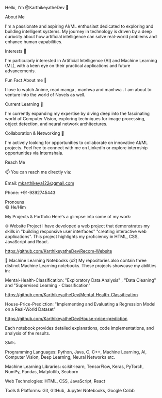 Hello, I'm @KarthikeyatheDev 👋  

About Me  

I'm a passionate and aspiring AI/ML enthusiast dedicated to exploring and building intelligent systems. My journey in technology is driven by a deep curiosity about how artificial intelligence can solve real-world problems and enhance human capabilities.

Interests 👀  

I'm particularly interested in Artificial Intelligence (AI) and Machine Learning (ML), with a keen eye on their practical applications and future advancements.

Fun Fact About me 🎉

I love to watch Anime, read manga , manhwa and manhwa . I am about to venture into the world of Novels as well.

Current Learning 🌱 

I'm currently expanding my expertise by diving deep into the fascinating world of Computer Vision, exploring techniques for image processing, object detection, and neural network architectures.

Collaboration & Networking 💞️  

I'm actively looking for opportunities to collaborate on innovative AI/ML projects. Feel free to connect with me on LinkedIn or explore internship opportunities via Internshala.

Reach Me  

📫 You can reach me directly via:

Email: mkarthikeya122@gmail.com  

Phone: +91-9392745443

Pronouns  
😄 He/Him

My Projects & Portfolio
Here's a glimpse into some of my work:

🌐 Website Project
I have developed a web project that demonstrates my skills in "building responsive user interfaces" "creating interactive web applications". This project highlights my proficiency in HTML, CSS, JavaScript and React.

https://github.com/KarthikeyatheDev/Recom-Website

🧠 Machine Learning Notebooks (x2)
My repositories also contain three distinct Machine Learning notebooks. These projects showcase my abilities in:

Mental-Health-Classification: "Exploratory Data Analysis" , "Data Cleaning" and "Supervised Learning - Classification"

https://github.com/KarthikeyatheDev/Mental-Health-Classification

House-Price-Prediction: "Implementing and Evaluating a Regression Model on a Real-World Dataset"

https://github.com/KarthikeyatheDev/House-price-prediction

Each notebook provides detailed explanations, code implementations, and analysis of the results.

Skills

Programming Languages: Python, Java, C, C++, Machine Learning, AI, Computer Vision, Deep Learning, Neural Networks etc.

Machine Learning Libraries: scikit-learn, TensorFlow, Keras, PyTorch, NumPy, Pandas, Matplotlib, Seaborn

Web Technologies: HTML, CSS, JavaScript, React

Tools & Platforms: Git, GitHub, Jupyter Notebooks, Google Colab
